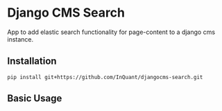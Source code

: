 # Django CMS Search

App to add elastic search functionality for page-content to a django cms instance.

## Installation

`pip install git+https://github.com/InQuant/djangocms-search.git`

## Basic Usage


